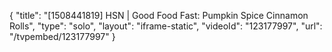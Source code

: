 {
    "title": "[1508441819] HSN | Good Food Fast: Pumpkin Spice Cinnamon Rolls",
    "type": "solo",
    "layout": "iframe-static",
    "videoId": "123177997",
    "url": "\/tvpembed\/123177997"
}